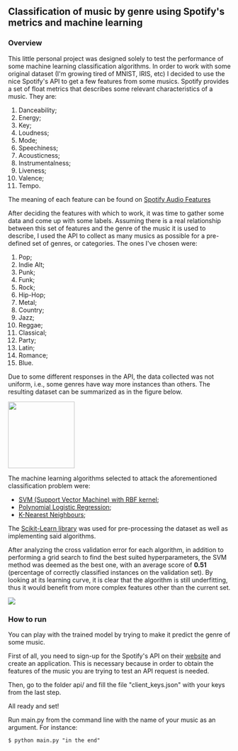 <h2> Classification of music by genre using Spotify's metrics and machine learning</h2>

<h3> Overview </h3>

This little personal project was designed solely to test the performance of some machine learning classification algorithms. In order to work with some original dataset (I'm growing tired of MNIST, IRIS, etc) I decided to use the nice Spotify's API to get a few features from some musics. Spotify provides a set of float metrics that describes some relevant characteristics of a music. They are:

1. Danceability;
2. Energy;
3. Key;
4. Loudness;
5. Mode;
6. Speechiness;
7. Acousticness;
8. Instrumentalness;
9. Liveness;
10. Valence;
11. Tempo.

The meaning of each feature can be found on [Spotify Audio Features](https://developer.spotify.com/web-api/get-several-audio-features/)

After deciding the features with which to work, it was time to gather some data and come up with some labels. Assuming there is a real relationship between this set of features and the genre of the music it is used to describe, I used the API to collect as many musics as possible for a pre-defined set of genres, or categories. The ones I've chosen were:

1. Pop;
2. Indie Alt;
3. Punk;
4. Funk;
5. Rock;
6. Hip-Hop;
7. Metal;
8. Country;
9. Jazz;
10. Reggae;
11. Classical;
12. Party;
13. Latin;
14. Romance;
15. Blue.

Due to some different responses in the API, the data collected was not uniform, i.e., some genres have way more instances than others.
The resulting dataset can be summarized as in the figure below.

<img src="https://github.com/lucasbflopes/spotify-api-track-classification/blob/master/dataset/dataset_view.png?raw=true" width="150" align="middle">

The machine learning algorithms selected to attack the aforementioned classification problem were:

* [SVM (Support Vector Machine) with RBF kernel](https://en.wikipedia.org/wiki/Support_vector_machine);
* [Polynomial Logistic Regression](https://en.wikipedia.org/wiki/Logistic_regression);
* [K-Nearest Neighbours](https://en.wikipedia.org/wiki/K-nearest_neighbors_algorithm);

The [Scikit-Learn library](http://scikit-learn.org/stable/) was used for pre-processing the dataset as well as implementing said algorithms. 

After analyzing the cross validation error for each algorithm, in addition to performing a grid search to find the best suited hyperparameters, the SVM method was deemed as the best one, with an average score of **0.51** (percentage of correctly classified instances on the validation set). By looking at its learning curve, it is clear that the algorithm is still underfitting, thus it would benefit from more complex features other than the current set.

<img src="https://github.com/lucasbflopes/spotify-api-track-classification/blob/master/model-selection/learning-curves/svc-learningCurve.pdf"/>

<h3> How to run </h3>

You can play with the trained model by trying to make it predict the genre of some music.

First of all, you need to sign-up for the Spotify's API on their [website](https://developer.spotify.com/web-api/) and create an application. This is necessary because in order to obtain the features of the music you are trying to test an API request is needed. 

Then, go to the folder api/ and fill the file "client\_keys.json" with your keys from the last step.

All ready and set!

Run main.py from the command line with the name of your music as an argument. For instance:

`$ python main.py "in the end"`


